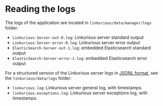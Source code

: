 # Reading the logs

The logs of the application are located in `linkurious/data/manager/logs` folder:
- `Linkurious-Server-out-0.log`: Linkurious server standard output
- `Linkurious-Server-error-0.log`: Linkurious server error output
- `ElasticSearch-Server-out-1.log`: embedded Elasticsearch standard output
- `ElasticSearch-Server-error-1.log`: embedded Elasticsearch error output

For a structured version of the Linkurious server logs in [JSONL format](http://jsonlines.org/), see the `linkurious/data/logs` folder:
- `linkurious.log`: Linkurious server general log, with timestamps.
- `linkurious.exceptions.log`: Linkurious server exceptions log, with timestamps.
